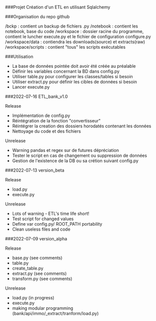###Projet
Création d'un ETL en utilisant Sqlalchemy

###Organisation du repo github

/bckp : contient un backup de fichiers .py
/notebook : contient les notebook, base du code
/workspace : dossier racine du programme, contient le luncher execute.py et
 le fichier de configuration configure.py
/workspace/data : contiendra les downloads(source) et extracts(raw)
/workspace/scripts : contient "tous"  les scripts exécutables

###Utilisation
* La base de données pointée doit avoir été créée au préalable
* Définir les variables concernant la BD dans config.py
* Utiliser table.py pour configurer les classes/tables si besoin
* Utiliser extract.py pour définir les cibles de données si besoin
* Lancer execute.py 

###2022-07-16 ETL_bank_v1.0

Release
* Implémentation de config.py
* Réintégration de la fonction "convertisseur"
* Réintégrer la creation des dossiers horodatés contenant les données
* Nettoyage du code et des fichiers

Unrelease
* Warning pandas et regex sur de futures dépréciation
* Tester le script en cas de changement ou suppression de données
* Gestion de l'existence de la DB ou sa crétion suivant config.py

###2022-07-13 version_beta

Release
* load.py
* execute.py

Unrelease
* Lots of warning - ETL's time life short!
* Test script for changed values
* Define var config.py/ ROOT_PATH portability
* Clean useless files and code

###2022-07-09 version_alpha

Release
* base.py (see comments)
* table.py
* create_table.py
* extract.py (see comments)
* transform.py (see comments)

Unrelease
* load.py (in progress)
* execute.py
* making modular programming (bank/api/immo/_extract/tranform/load.py)

